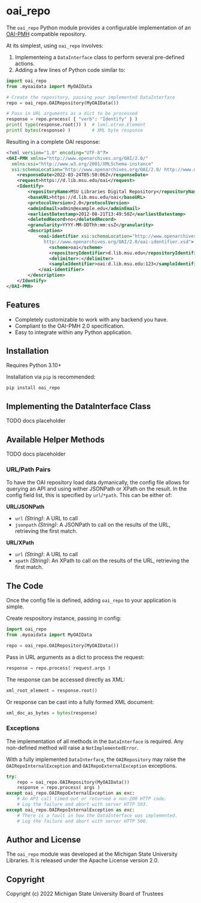 # oai_repo
The `oai_repo` Python module provides a configurable implementation of an
[OAI-PMH](http://openarchives.org/OAI/openarchivesprotocol.html) compatible repository.

At its simplest, using `oai_repo` involves:
1. Implementeing a `DataInterface` class to perform several pre-defined actions.
2. Adding a few lines of Python code similar to:
```python
import oai_repo
from .myoaidata import MyOAIData

# Create the repository, passing your implemented DataInterface
repo = oai_repo.OAIRepository(MyOAIData())

# Pass in URL arguments as a dict to be processed
response = repo.process( { "verb": "Identify" } )
print( type(response.root()) )  # lxml.etree.Element
print( bytes(response) )        # XML byte response
```
Resulting in a complete OAI response:
```xml
<?xml version="1.0" encoding="UTF-8"?>
<OAI-PMH xmlns="http://www.openarchives.org/OAI/2.0/"
  xmlns:xsi="http://www.w3.org/2001/XMLSchema-instance"
  xsi:schemaLocation="http://www.openarchives.org/OAI/2.0/ http://www.openarchives.org/OAI/2.0/OAI-PMH.xsd">
    <responseDate>2022-03-24T05:50:06Z</responseDate>
    <request>https://d.lib.msu.edu/oai</request>
    <Identify>
        <repositoryName>MSU Libraries Digital Repository</repositoryName>
        <baseURL>https://d.lib.msu.edu/oai</baseURL>
        <protocolVersion>2.0</protocolVersion>
        <adminEmail>admin@example.edu</adminEmail>
        <earliestDatestamp>2012-08-21T13:49:50Z</earliestDatestamp>
        <deletedRecord>no</deletedRecord>
        <granularity>YYYY-MM-DDThh:mm:ssZ</granularity>
        <description>
            <oai-identifier xsi:schemaLocation="http://www.openarchives.org/OAI/2.0/oai-identifier
              http://www.openarchives.org/OAI/2.0/oai-identifier.xsd">
                <scheme>oai</scheme>
                <repositoryIdentifier>d.lib.msu.edu</repositoryIdentifier>
                <delimiter>:</delimiter>
                <sampleIdentifier>oai:d.lib.msu.edu:123</sampleIdentifier>
            </oai-identifier>
        </description>
    </Identify>
</OAI-PMH>
```

## Features
* Completely customizable to work with any backend you have.
* Compliant to the OAI-PMH 2.0 specification.
* Easy to integrate within any Python application.

## Installation
Requires Python 3.10+

Installation via `pip` is recommended:
```
pip install oai_repo
```

## Implementing the DataInterface Class
TODO docs placeholder

## Available Helper Methods
TODO docs placeholder

### URL/Path Pairs
To have the OAI repository load data dymanically, the config file allows for
querying an API and using wither JSONPath or XPath on the result. In the config
field list, this is specified by `url`/`*path`. This can be either of:  

**URL/JSONPath**  
* `url` _(String)_: A URL to call
* `jsonpath` _(String)_: A JSONPath to call on the results of the URL, retrieving the first match.

**URL/XPath**  
* `url` _(String)_: A URL to call
* `xpath` _(String)_: An XPath to call on the results of the URL, retrieving the first match.

## The Code
Once the config file is defined, adding `oai_repo` to your application is simple.

Create respository instance, passing in config:
```python
import oai_repo
from .myoaidata import MyOAIData

repo = oai_repo.OAIRepository(MyOAIData())
```

Pass in URL arguments as a dict to process the request:
```python
response = repo.process( request.args )
```

The response can be accessed directly as XML:
```python
xml_root_element = response.root()
```

Or response can be cast into a fully formed XML document:
```python
xml_doc_as_bytes = bytes(response)
```

### Exceptions
The implementation of all methods in the `DataInterface` is required. Any
non-defined method will raise a `NotImplementedError`.  

With a fully implemented `DataInterface`, the `OAIRepository` may raise the
`OAIRepoInternalException` and `OAIRepoExternalException` exceptions.
```python
try:
    repo = oai_repo.OAIRepository(MyOAIData())
    response = repo.process( args )
except oai_repo.OAIRepoExternalException as exc:
    # An API call timed out or returned a non-200 HTTP code.
    # Log the failure and abort with server HTTP 503.
except oai_repo.OAIRepoInternalException as exc:
    # There is a fault in how the DataInterface was implemented.
    # Log the failure and abort with server HTTP 500.
```

## Author and License
The `oai_repo` module was developed at the Michigan State University Libraries.
It is released under the Apache License version 2.0.

## Copyright
Copyright (c) 2022 Michigan State University Board of Trustees
